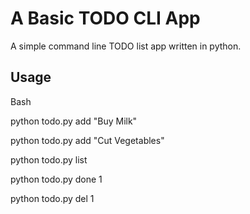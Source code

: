 
# A Basic TODO CLI App

A simple command line TODO list app written in python.

## Usage

Bash

python todo.py add "Buy Milk"

python todo.py add "Cut Vegetables"

python todo.py list

python todo.py done 1

python todo.py del 1